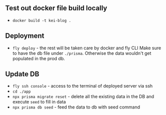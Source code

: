 ## Test out docker file build locally
- `docker build -t kei-blog .`

## Deployment
- `fly deploy` - the rest will be taken care by docker and fly CLI
Make sure to have the db file under `./prisma`. Otherwise the data wouldn't get populated in the prod db.

## Update DB
- `fly ssh console` - access to the terminal of deployed server via ssh
- `cd ./app`
- `npx prisma migrate reset` - delete all the existing data in the DB and execute `seed` to fill in data
- `npx prisma db seed` - feed the data to db with seed command
